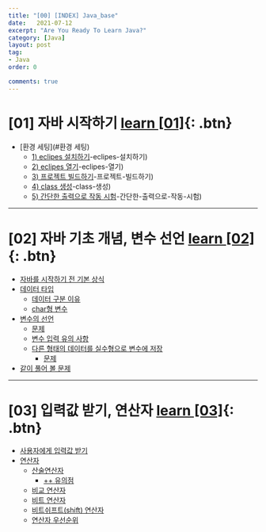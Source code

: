 ```yaml
---
title: "[00] [INDEX] Java_base"
date:   2021-07-12
excerpt: "Are You Ready To Learn Java?"
category: [Java]
layout: post
tag:
- Java
order: 0

comments: true
---
```



# [01] 자바 시작하기      [learn [01]](https://yerimoh.github.io//1/){: .btn} 

- [환경 세팅](#환경 세팅)
  * [1) eclipes 설치하기](#1)-eclipes-설치하기)
  * [2) eclipes 열기](#2)-eclipes-열기)
  * [3) 프로젝트 빌드하기](#3)-프로젝트-빌드하기)
  * [4) class 생성](#4)-class-생성)
  * [5) 간단한 출력으로 작동 시험](#5)-간단한-출력으로-작동-시험)

----


# [02] 자바 기초 개념, 변수 선언    [learn [02]](https://yerimoh.github.io//J2/){: .btn} 

- [자바를 시작하기 전 기본 상식](#자바를-시작하기-전-기본-상식)
- [데이터 타입](#데이터-타입)
  * [데이터 구분 이유](#데이터-구분-이유)
  * [char형 변수](#char형-변수)
- [변수의 선언](#변수의-선언)
    + [문제](#문제)
  * [변수 입력 유의 사항](#변수-입력-유의-사항)
  * [다른 형태의 데이터를 실수형으로 변수에 저장](#다른-형태의-데이터를-실수형으로-변수에-저장)
    + [문제](#문제1)
- [같이 풀어 볼 문제](#같이-풀어-볼-문제)

---

# [03] 입력값 받기, 연산자     [learn [03]](https://yerimoh.github.io//J3/){: .btn}

- [사용자에게 입력값 받기](#사용자에게-입력값-받기)
- [연산자](#연산자)
  * [산술연산자](#산술연산자)
    + [++ 유의점](#++-유의점)
  * [비교 연산자](#비교-연산자)
  * [비트 연산자](#비트-연산자)
  * [비트쉬프트(shift) 연산자](#비트쉬프트(shift)-연산자)
  * [연산자 우선순위](#연산자-우선순위)

